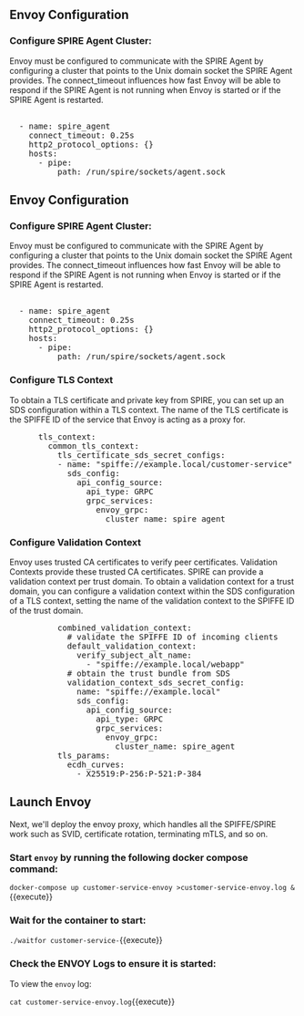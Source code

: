 ## Envoy Configuration
### Configure SPIRE Agent Cluster:
Envoy must be configured to communicate with the SPIRE Agent by configuring a cluster that points to the Unix domain socket the SPIRE Agent provides.
The connect_timeout influences how fast Envoy will be able to respond if the SPIRE Agent is not running when Envoy is started or if the SPIRE Agent is restarted.

<pre class="file" data-filename="envoy.yaml" data-target="insert" data-marker="#ADD_SPIRE_AGENT_CLUSTER">

  - name: spire_agent
    connect_timeout: 0.25s
    http2_protocol_options: {}
    hosts:
      - pipe:
          path: /run/spire/sockets/agent.sock
</pre>

## Envoy Configuration
### Configure SPIRE Agent Cluster:
Envoy must be configured to communicate with the SPIRE Agent by configuring a cluster that points to the Unix domain socket the SPIRE Agent provides.
The connect_timeout influences how fast Envoy will be able to respond if the SPIRE Agent is not running when Envoy is started or if the SPIRE Agent is restarted.

<pre class="file" data-filename="envoy.yaml" data-target="insert" data-marker="#ADD_SPIRE_AGENT_CLUSTER">

  - name: spire_agent
    connect_timeout: 0.25s
    http2_protocol_options: {}
    hosts:
      - pipe:
          path: /run/spire/sockets/agent.sock
</pre>

### Configure TLS Context
To obtain a TLS certificate and private key from SPIRE, you can set up an SDS configuration within a TLS context.
The name of the TLS certificate is the SPIFFE ID of the service that Envoy is acting as a proxy for.
<pre class="file" data-filename="envoy.yaml" data-target="insert" data-marker="#ADD_TLS_CONTEXT">
      tls_context:
        common_tls_context:
          tls_certificate_sds_secret_configs:
          - name: "spiffe://example.local/customer-service"
            sds_config:
              api_config_source:
                api_type: GRPC
                grpc_services:
                  envoy_grpc:
                    cluster_name: spire_agent
</pre>

### Configure Validation Context
Envoy uses trusted CA certificates to verify peer certificates. Validation Contexts provide these trusted CA certificates. SPIRE can provide a validation context per trust domain.
To obtain a validation context for a trust domain, you can configure a validation context within the SDS configuration of a TLS context, setting the name of the validation context to the SPIFFE ID of the trust domain.
<pre class="file" data-filename="envoy.yaml" data-target="insert" data-marker="#ADD_VALIDATION_CONTEXT">
          combined_validation_context:
            # validate the SPIFFE ID of incoming clients
            default_validation_context:
              verify_subject_alt_name:
                - "spiffe://example.local/webapp"
            # obtain the trust bundle from SDS
            validation_context_sds_secret_config:
              name: "spiffe://example.local"
              sds_config:
                api_config_source:
                  api_type: GRPC
                  grpc_services:
                    envoy_grpc:
                      cluster_name: spire_agent
          tls_params:
            ecdh_curves:
              - X25519:P-256:P-521:P-384
</pre>

## Launch Envoy

Next, we'll deploy the envoy proxy, which handles all the SPIFFE/SPIRE work
such as SVID, certificate rotation, terminating mTLS, and so on.

### Start `envoy` by running the following docker compose command:

`docker-compose up customer-service-envoy >customer-service-envoy.log &`{{execute}}

### Wait for the container to start:
`./waitfor customer-service-`{{execute}}

### Check the ENVOY Logs to ensure it is started:
To view the `envoy` log:

`cat customer-service-envoy.log`{{execute}}
